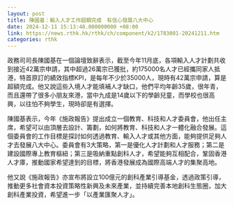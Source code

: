 ```yaml
---
layout: post
title: 陳國基：輸入人才工作超額完成　有信心發展八大中心　
date: 2024-12-11 15:13:48.000000000 +08:00
link: https://news.rthk.hk/rthk/ch/component/k2/1783001-20241211.htm
categories: rthk
---
```


政務司司長陳國基在一個論壇致辭表示，截至今年11月底，各項輸入人才計劃共收到接近42萬宗申請，其中超過26萬宗已獲批，約175000名人才已經攜同家人抵港，特首原訂的績效指標KPI，是每年不少於35000人，現時有42萬宗申請，算是超額完成。他又說這些入境人才能填補人才缺口，他們平均年齡35歲，很年青，而且還帶了很多小朋友來港，當中九成是14歲以下的學齡兒童，而學校也很高興，以往怕不夠學生，現時卻是有選擇。

陳國基表示，今年《施政報告》提出成立一個教育、科技和人才委員會，他出任主席，希望可以由頂層去設計、籌劃，如何將教育、科技和人才一體化融合發展。這個委員會的工作目標是探討如何透過教育、輸入人才或其他方面，能夠提供足夠人才去發展八大中心。委員會有3大策略，第一是優化人才計劃和人才服務；第二是建設國際專上教育樞紐；第三是吸納重點創科人才，希望能夠互相配合，鞏固香港人才庫，推動國家希望達到的目標，將香港發展成為國際高端人才的集聚高地。

他又說《施政報告》亦宣布將設立100億元的創科產業引導基金，透過政策引導，推動更多社會資本投資策略性新興及未來產業，並持續完善本地創科生態圈，加大創科產業投資，希望進一步「以產業匯聚人才」。
